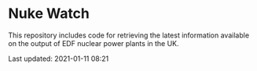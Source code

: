 # Nuke Watch

This repository includes code for retrieving the latest information available on the output of EDF nuclear power plants in the UK.

Last updated: 2021-01-11 08:21